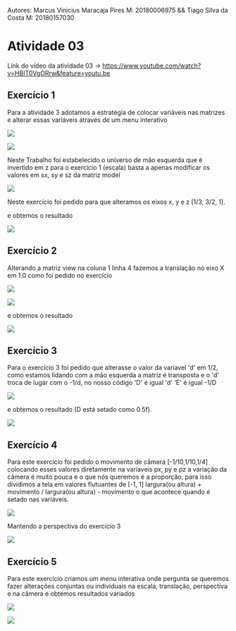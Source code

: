 Autores: Marcus Vinicius Maracaja Pires M: 20180006975 && Tiago Silva da Costa M: 20180157030 
# Atividade 03

Link do vídeo da atividade 03 -> https://www.youtube.com/watch?v=HBIT0VgORrw&feature=youtu.be

## Exercício 1

  Para a atividade 3 adotamos a estratégia de colocar variáveis nas matrizes e alterar essas variáveis através de um menu interativo 
  
  
  ![](https://github.com/samfisherholian/introducao-a-computacao-grafica/blob/master/photos/varivaveis.jpeg)

  
  ![](https://github.com/samfisherholian/introducao-a-computacao-grafica/blob/master/photos/matrizes.jpeg)
  
  Neste Trabalho foi estabelecido o universo de mão esquerda que é invertido em z para o exercício 1 (escala) basta a apenas modificar os valores em sx, sy e sz da matriz model 


![](https://github.com/samfisherholian/introducao-a-computacao-grafica/blob/master/photos/matrizModel.jpeg)

  Neste exercício foi pedido para que alteramos os eixos x, y e z [1/3, 3/2, 1].
  
  [](https://github.com/samfisherholian/introducao-a-computacao-grafica/blob/master/photos/Fotomeu1.jpeg)
  
  e obtemos o resultado
  
  ![](https://github.com/samfisherholian/introducao-a-computacao-grafica/blob/master/photos/ResultadoEscala.jpeg)

## Exercício 2

  Alterando a matriz view na coluna 1 linha 4 fazemos a translação no eixo X em 1.0 como foi pedido no exercício
  
  ![](https://github.com/samfisherholian/introducao-a-computacao-grafica/blob/master/photos/FotoCodigoex2.jpeg)
  
  ![](https://github.com/samfisherholian/introducao-a-computacao-grafica/blob/master/photos/FotoCodigoex2b.jpeg)
  
  e obtemos o resultado
  
  ![](https://github.com/samfisherholian/introducao-a-computacao-grafica/blob/master/photos/FotoResultadoex2.jpeg)
     
  ## Exercício 3
  
  Para o exercício 3 foi pedido que alterasse o valor da variavel 'd' em 1/2, como estamos lidando com a mão esquerda a matriz é transposta e o 'd' troca de lugar com o -1/d, no nosso código 'D' é igual 'd' 'E' é igual -1/D 
  

  ![](https://github.com/samfisherholian/introducao-a-computacao-grafica/blob/master/photos/Fotocodigoex3a.jpeg)
  
  e obtemos o resultado (D está setado como 0.5f).
  
  ![](https://github.com/samfisherholian/introducao-a-computacao-grafica/blob/master/photos/Ex3resultado.jpeg)
  
  ## Exercício 4
  
  Para este exercício foi pedido o movimento de câmera [-1/10,1/10,1/4] colocando esses valores diretamente na variaveis px, py e pz a variação da câmera é muito pouca e o que nós queremos é a proporção, para isso dividimos a tela em valores flutuantes de [-1, 1] largura(ou altura) + movimento / largura(ou altura) - movimento o que acontece quando é setado nas variáveis.
  

  ![](https://github.com/samfisherholian/introducao-a-computacao-grafica/blob/master/photos/codex4a.jpeg)
  
  Mantendo a perspectiva do exercício 3
  
  ![](https://github.com/samfisherholian/introducao-a-computacao-grafica/blob/master/photos/Resultadoex4.jpeg)

  
  ## Exercício 5
  
  Para este exercício criamos um menu interativa onde pergunta se queremos fazer alterações conjuntas ou individuais na escala, translação, perspectiva e na câmera e obtemos resultados variados
  

  ![](https://github.com/samfisherholian/introducao-a-computacao-grafica/blob/master/photos/exe5.jpeg)

  ![](https://github.com/samfisherholian/introducao-a-computacao-grafica/blob/master/photos/resultado05.jpeg)
 
